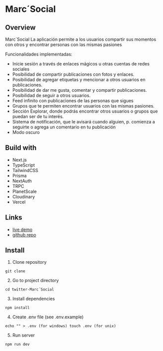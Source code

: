 # Marc´Social

## Overview

Marc´Social La aplicación permite a los usuarios compartir sus momentos con otros y encontrar personas con las mismas pasiones

Funcionalidades implementadas:
- Inicie sesión a través de enlaces mágicos u otras cuentas de redes sociales
- Posibilidad de compartir publicaciones con fotos y enlaces.
- Posibilidad de agregar etiquetas y mencionar a otros usuarios en publicaciones.
- Posibilidad de dar me gusta, comentar y compartir publicaciones.
- Posibilidad de seguir a otros usuarios.
- Feed infinito con publicaciones de las personas que sigues
- Grupos que te permiten encontrar usuarios con las mismas pasiones.
- Sección Explorar, donde podrás encontrar otros usuarios o grupos que puedan ser de tu interés.
- Sistema de notificación, que le avisará cuando alguien, p. comienza a seguirte o agrega un comentario en tu publicación
- Modo oscuro

## Build with

- Next.js
- TypeScript
- TailwindCSS
- Prisma
- NextAuth
- TRPC
- PlanetScale
- Cloudinary
- Vercel

## Links

- [live demo]()
- [github repo](https://github.com/duma12322/Marc-Social)


## Install

1. Clone repository
```
git clone 
```

2. Go to project directory
```
cd twitter-Marc´Social
```

3. Install dependencies
```
npm install
```

4. Create .env file (see .env.example)

```
echo "" > .env (for windows) touch .env (for unix)
```

5. Run server
```
npm run dev
```


